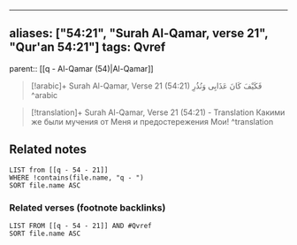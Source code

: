 
---
aliases: ["54:21", "Surah Al-Qamar, verse 21", "Qur'an 54:21"]
tags: Qvref
---

parent:: [[q - Al-Qamar (54)|Al-Qamar]]

> [!arabic]+ Surah Al-Qamar, Verse 21 (54:21)
> <span class="quran-arabic">فَكَيْفَ كَانَ عَذَابِى وَنُذُرِ</span>
^arabic

> [!translation]+ Surah Al-Qamar, Verse 21 (54:21) - Translation
> Какими же были мучения от Меня и предостережения Мои!
^translation



## Related notes
```dataview
LIST from [[q - 54 - 21]]
WHERE !contains(file.name, "q - ")
SORT file.name ASC
```

### Related verses (footnote backlinks)
```dataview
LIST FROM [[q - 54 - 21]] AND #Qvref
SORT file.name ASC
```

